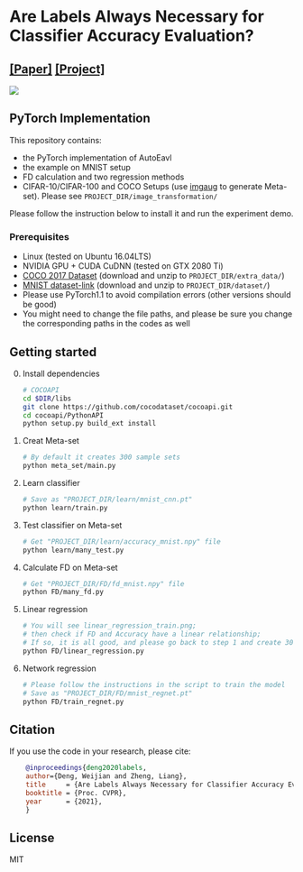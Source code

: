 
# Are Labels Always Necessary for Classifier Accuracy Evaluation? 
## [[Paper]](https://arxiv.org/abs/2007.02915) [[Project]](http://weijiandeng.xyz/AutoEval/)
![](http://weijiandeng.xyz/AutoEval/figs/fig1.png)


## PyTorch Implementation

This repository contains:

- the PyTorch implementation of AutoEavl
- the example on MNIST setup
- FD calculation and two regression methods
- CIFAR-10/CIFAR-100 and COCO Setups (use [imgaug](https://imgaug.readthedocs.io/en/latest/) to generate Meta-set).
  Please see ```PROJECT_DIR/image_transformation/```

Please follow the instruction below to install it and run the experiment demo.

### Prerequisites
* Linux (tested on Ubuntu 16.04LTS)
* NVIDIA GPU + CUDA CuDNN (tested on GTX 2080 Ti)
* [COCO 2017 Dataset](http://cocodataset.org) (download and unzip to ```PROJECT_DIR/extra_data/```)
* [MNIST dataset-link](https://drive.google.com/file/d/1wq8pIdayAbCu5MBfT1M38BATcShsaaeq/view?usp=sharing) (download and unzip to ```PROJECT_DIR/dataset/```)
* Please use PyTorch1.1 to avoid compilation errors (other versions should be good)
* You might need to change the file paths, and please be sure you change the corresponding paths in the codes as well     

## Getting started
0. Install dependencies 
    ```bash
   # COCOAPI
    cd $DIR/libs
    git clone https://github.com/cocodataset/cocoapi.git
    cd cocoapi/PythonAPI
    python setup.py build_ext install
   
    ```
 1. Creat Meta-set
    ```bash
    # By default it creates 300 sample sets
    python meta_set/main.py
    ```
 2. Learn classifier
    ```bash
    # Save as "PROJECT_DIR/learn/mnist_cnn.pt"
    python learn/train.py
    ```
 3. Test classifier on Meta-set
    ```bash
    # Get "PROJECT_DIR/learn/accuracy_mnist.npy" file
    python learn/many_test.py
    ```
 4. Calculate FD on Meta-set
    ```bash
    # Get "PROJECT_DIR/FD/fd_mnist.npy" file
    python FD/many_fd.py
    ```
 5. Linear regression
    ```bash
    # You will see linear_regression_train.png;
    # then check if FD and Accuracy have a linear relationship;
    # If so, it is all good, and please go back to step 1 and create 3000 sample sets.
    python FD/linear_regression.py
    ``` 
 6. Network regression
    ```bash
    # Please follow the instructions in the script to train the model
    # Save as "PROJECT_DIR/FD/mnist_regnet.pt"
    python FD/train_regnet.py
    ``` 
        
## Citation
If you use the code in your research, please cite:
```bibtex
    @inproceedings{deng2020labels,
    author={Deng, Weijian and Zheng, Liang},
    title     = {Are Labels Always Necessary for Classifier Accuracy Evaluation?},
    booktitle = {Proc. CVPR},
    year      = {2021},
    }
```

## License
MIT
